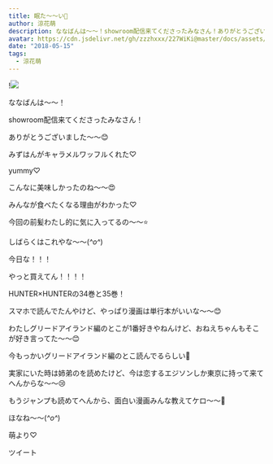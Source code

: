 ```yaml
---
title: 眠た〜〜い🍬
author: 涼花萌
description: ななばんは〜〜！showroom配信来てくださったみなさん！ありがとうございました〜〜😊みずはんがキャラメルワッフルくれた♡yummy♡...
avatar: https://cdn.jsdelivr.net/gh/zzzhxxx/227WiKi@master/docs/assets/photo/avatar/moe.jpg
date: "2018-05-15"
tags:
  - 涼花萌
---
```


!![](https://cdn.jsdelivr.net/gh/zzzhxxx/227WiKi-image@master/blog-image/moe-2018-05-15_1.jpg)







ななばんは〜〜！





showroom配信来てくださったみなさん！


ありがとうございました〜〜😊









みずはんがキャラメルワッフルくれた♡












yummy♡






こんなに美味しかったのね〜〜😍






みんなが食べたくなる理由がわかった♡











今回の前髪わたし的に気に入ってるの〜〜⭐️




しばらくはこれやな〜〜(*^o^*)
















今日な！！！




やっと買えてん！！！！







HUNTER×HUNTERの34巻と35巻！








スマホで読んでたんやけど、やっぱり漫画は単行本がいいな〜〜😊







わたしグリードアイランド編のとこが1番好きやねんけど、おねえちゃんもそこが好き言ってた〜〜😊





今もっかいグリードアイランド編のとこ読んでるらしい🙈











実家にいた時は姉弟のを読めたけど、今は恋するエジソンしか東京に持って来てへんからな〜〜😢








もうジャンプも読めてへんから、面白い漫画みんな教えてケロ〜〜🐸











ほなね〜〜(*^o^*)







萌より♡


ツイート



